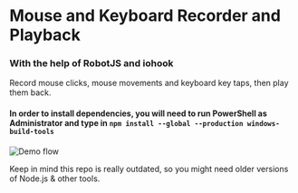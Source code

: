 # Mouse and Keyboard Recorder and Playback
### With the help of RobotJS and iohook
Record mouse clicks, mouse movements and keyboard key taps, then play them back.

#### In order to install dependencies, you will need to run PowerShell as Administrator and type in `npm install --global --production windows-build-tools`

![Demo flow](./assets/mouse-keyboard-playback-v2.gif?raw=true)

Keep in mind this repo is really outdated, so you might need older versions of Node.js & other tools.
